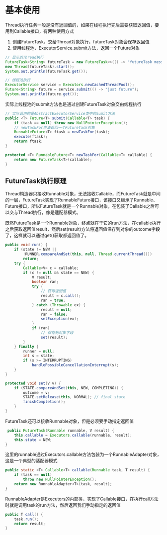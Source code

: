 # 基本使用

Thread执行任务一般是没有返回值的，如果在线程执行完后需要获取返回值，要用到Callable接口，有两种使用方式

1. 创建FutureTask，交给Thread对象执行，futureTask对象会保存返回值
2. 使用线程池，ExecutorService.submit方法，返回一个Future对象

``` java
// 显示的Thread执行
FutureTask<String> futureTask = new FutureTask<>(() -> "futureTask message");
new Thread(futureTask).start();
System.out.println(futureTask.get());

// 线程池执行
ExecutorService service = Executors.newCachedThreadPool();
Future<String> future = service.submit(() -> "just future");
System.out.println(future.get());
```

实际上线程池的submit方法也是通过创建FutureTask对象交由线程执行

``` java
// 实际调用的是AbstractExecutorService类中的sumit方法
public <T> Future<T> submit(Callable<T> task) {
    if (task == null) throw new NullPointerException();
    // newTaskFor方法返回一个FutureTask对象
    RunnableFuture<T> ftask = newTaskFor(task);
    execute(ftask);
    return ftask;
}

protected <T> RunnableFuture<T> newTaskFor(Callable<T> callable) {
    return new FutureTask<T>(callable);
}
```

## FutureTask执行原理

Thread构造器只接收Runnable对象，无法接收Callable，而FutureTask就是中间的一层，FutureTask实现了RunnableFuture接口，该接口又继承了Runnable、Future接口，所以FutureTask就是一个Runnable对象，在包装了Callable之后可以交与Thread执行，像是适配器模式。

既然FutureTask是一个Runnable对象，终点就在于它的run方法，在callable执行之后获取返回值result，然后set(result)方法将返回值保存到对象的outcome字段了，这样就可以通过get()获取都返回值了。

``` java
public void run() {
    if (state != NEW ||
        !RUNNER.compareAndSet(this, null, Thread.currentThread()))
        return;
    try {
        Callable<V> c = callable;
        if (c != null && state == NEW) {
            V result;
            boolean ran;
            try {
                // 获得返回值
                result = c.call();
                ran = true;
            } catch (Throwable ex) {
                result = null;
                ran = false;
                setException(ex);
            }
            if (ran)
                // 保存到对象字段
                set(result);
        }
    } finally {
        runner = null;
        int s = state;
        if (s >= INTERRUPTING)
            handlePossibleCancellationInterrupt(s);
    }
}

protected void set(V v) {
    if (STATE.compareAndSet(this, NEW, COMPLETING)) {
        outcome = v;
        STATE.setRelease(this, NORMAL); // final state
        finishCompletion();
    }
}
```

FutureTask还可以接收Runnable对象，但是必须要手动指定返回值

``` java
 public FutureTask(Runnable runnable, V result) {
    this.callable = Executors.callable(runnable, result);
    this.state = NEW;
}
```

这里的runnable通过Executors.callable方法包装为一个RunnableAdapter对象，这是一个典型的适配器模式

``` java
public static <T> Callable<T> callable(Runnable task, T result) {
    if (task == null)
        throw new NullPointerException();
    return new RunnableAdapter<T>(task, result);
}
```

RunnableAdapter是Executors的内部类，实现了Callable接口，在执行call方法时就是调用task的run方法，然后返回我们手动指定的返回值

``` java
public T call() {
    task.run();
    return result;
}
```
